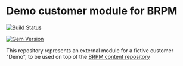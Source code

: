 # Demo customer module for BRPM

[![Build Status](https://travis-ci.org/BMC-RLM/brpm_module_demo.svg?branch=master)](https://travis-ci.org/BMC-RLM/brpm_module_demo)

[![Gem Version](https://badge.fury.io/rb/brpm_module_demo.png)](http://badge.fury.io/rb/brpm_module_demo)

This repository represents an external module for a fictive customer "Demo", to be used on top of the [BRPM content repository](https://github.com/BMC-RLM/brpm_content)
